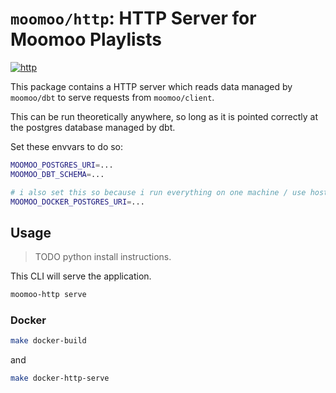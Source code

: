 # `moomoo/http`: HTTP Server for Moomoo Playlists

[![http](https://github.com/nolanbconaway/moomoo/actions/workflows/http.yml/badge.svg)](https://github.com/nolanbconaway/moomoo/actions/workflows/http.yml)

This package contains a HTTP server which reads data managed by `moomoo/dbt` to serve requests from `moomoo/client`.

This can be run theoretically anywhere, so long as it is pointed correctly at the postgres database managed by dbt.

Set these envvars to do so:


```sh
MOOMOO_POSTGRES_URI=...
MOOMOO_DBT_SCHEMA=...

# i also set this so because i run everything on one machine / use host.docker.internal
MOOMOO_DOCKER_POSTGRES_URI=...
```

## Usage

> TODO python install instructions.

This CLI will serve the application.

```sh
moomoo-http serve
```

### Docker

```sh
make docker-build
```

and 

```sh
make docker-http-serve
```
